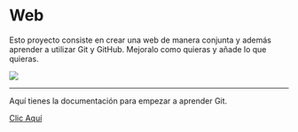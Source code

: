 # Web
Esto proyecto consiste en crear una web de manera conjunta y además aprender a utilizar Git y GitHub.
Mejoralo como quieras y añade lo que quieras.

<img src="https://external-content.duckduckgo.com/iu/?u=https%3A%2F%2Fmiro.medium.com%2Fmax%2F1200%2F1*9PnPjPI65fGwLiMfluVLrw.jpeg&f=1&nofb=1">
<hr>

<p>Aquí tienes la documentación para empezar a aprender Git.</p>
<a href="https://git-scm.com/book/es/v2"> Clic Aquí </a>
